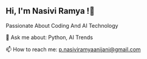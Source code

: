   ## Hi, I'm Nasivi Ramya !👋
  Passionate About Coding And AI Technology

💬 Ask me about: Python, AI Trends

📫 How to reach me: p.nasiviramyaanijani@gmail.com
